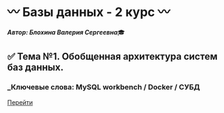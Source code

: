 # :wavy_dash: Базы данных - 2 курс :wavy_dash:

***Автор: Блохина Валерия Сергеевна***:mortar_board:


## :white_check_mark: Тема №1. Обобщенная архитектура систем баз данных.
### _Ключевые слова: MySQL workbench / Docker / СУБД
[Перейти](https://github.com/BlohinaValeria/Programming-2nd-course/tree/main/Лабораторная%201)


